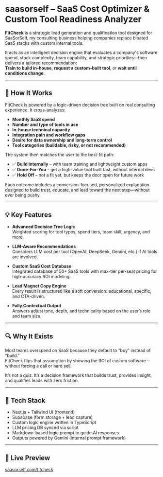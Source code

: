 # saasorself – SaaS Cost Optimizer & Custom Tool Readiness Analyzer

**FitCheck** is a strategic lead generation and qualification tool designed for SaaSorSelf, my consulting business helping companies replace bloated SaaS stacks with custom internal tools.

It acts as an intelligent decision engine that evaluates a company's software spend, stack complexity, team capability, and strategic priorities—then delivers a tailored recommendation:  
**Train to build in-house**, **request a custom-built tool**, or **wait until conditions change**.

---

## 🧠 How It Works

FitCheck is powered by a logic-driven decision tree built on real consulting experience. It cross-analyzes:

- **Monthly SaaS spend**
- **Number and type of tools in use**
- **In-house technical capacity**
- **Integration pain and workflow gaps**
- **Desire for data ownership and long-term control**
- **Tool categories (buildable, risky, or not recommended)**

The system then matches the user to the best-fit path:
- ✅ **Build Internally** – with team training and lightweight custom apps
- ✅ **Done-For-You** – get a high-value tool built fast, without internal devs
- ✅ **Hold Off** – not a fit yet, but keeps the door open for future work

Each outcome includes a conversion-focused, personalized explanation designed to build trust, educate, and lead toward the next step—without ever being pushy.

---

## 💡 Key Features

- **Advanced Decision Tree Logic**  
  Weighted scoring for tool types, spend tiers, team skill, urgency, and more.

- **LLM-Aware Recommendations**  
  Considers LLM cost per tool (OpenAI, DeepSeek, Gemini, etc.) if AI tools are involved.

- **Custom SaaS Cost Database**  
  Integrated database of 50+ SaaS tools with max-tier per-seat pricing for high-accuracy ROI modeling.

- **Lead Magnet Copy Engine**  
  Every result is structured like a soft conversion: educational, specific, and CTA-driven.

- **Fully Contextual Output**  
  Answers adjust tone, depth, and technicality based on the user’s role and team size.

---

## 🔍 Why It Exists

Most teams overspend on SaaS because they default to “buy” instead of “build.”  
FitCheck flips that assumption by showing the ROI of custom software—without forcing a call or hard sell.

It’s not a quiz. It’s a decision framework that builds trust, provides insight, and qualifies leads with zero friction.

---

## 🔗 Tech Stack

- Next.js + Tailwind UI (frontend)
- Supabase (form storage + lead capture)
- Custom logic engine written in TypeScript
- LLM pricing DB synced via script
- Markdown-based logic prompt to guide AI responses
- Outputs powered by Gemini (internal prompt framework)


---

## 🔗 Live Preview  
[saasorself.com/fitcheck]([https://saasorself-ai-build-vs-buy-software-calculator-cu-946255085766.us-west1.run.app/#contact](https://saasorself-ai-build-vs-buy-software-calculator-cu-946255085766.us-west1.run.app/#/calculator))

